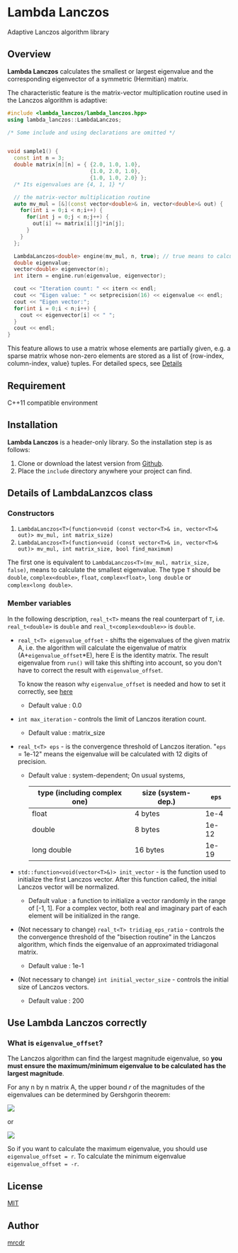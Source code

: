 # Lambda Lanczos

Adaptive Lanczos algorithm library

## Overview

**Lambda Lanczos** calculates the smallest or largest eigenvalue and
the corresponding eigenvector of a symmetric (Hermitian) matrix.

The characteristic feature is the matrix-vector multiplication routine used in
the Lanczos algorithm is adaptive:

```c++
#include <lambda_lanczos/lambda_lanczos.hpp>
using lambda_lanczos::LambdaLanczos;

/* Some include and using declarations are omitted */


void sample1() {
  const int n = 3;
  double matrix[n][n] = { {2.0, 1.0, 1.0},
                          {1.0, 2.0, 1.0},
                          {1.0, 1.0, 2.0} };
  /* Its eigenvalues are {4, 1, 1} */

  // the matrix-vector multiplication routine
  auto mv_mul = [&](const vector<double>& in, vector<double>& out) {
    for(int i = 0;i < n;i++) {
      for(int j = 0;j < n;j++) {
        out[i] += matrix[i][j]*in[j];
      }
    } 
  };

  LambdaLanczos<double> engine(mv_mul, n, true); // true means to calculate the largest eigenvalue.
  double eigenvalue;
  vector<double> eigenvector(n);
  int itern = engine.run(eigenvalue, eigenvector);

  cout << "Iteration count: " << itern << endl;
  cout << "Eigen value: " << setprecision(16) << eigenvalue << endl;
  cout << "Eigen vector:";
  for(int i = 0;i < n;i++) {
    cout << eigenvector[i] << " ";
  }
  cout << endl;
}

```

This feature allows to use a matrix whose elements are partially given,
e.g. a sparse matrix whose non-zero elements are stored
as a list of {row-index, column-index, value} tuples.
For detailed specs, see [Details](https://github.com/mrcdr/lambda-lanczos#details)

## Requirement

C++11 compatible environment


## Installation

**Lambda Lanczos** is a header-only library.
So the installation step is as follows:

1. Clone or download the latest version from [Github](https://github.com/mrcdr/lambda-lanczos/).
2. Place the `include` directory anywhere your project can find.


## Details of LambdaLanzcos class
### Constructors
1. `LambdaLanczos<T>(function<void (const vector<T>& in, vector<T>& out)> mv_mul, int matrix_size)`
2. `LambdaLanczos<T>(function<void (const vector<T>& in, vector<T>& out)> mv_mul, int matrix_size, bool find_maximum)`

The first one is equivalent to `LambdaLanczos<T>(mv_mul, matrix_size, false)`, means to calculate the smallest eigenvalue.
The type `T` should be `double`, `complex<double>`, `float`, `complex<float>`, `long double` or `complex<long double>`.

### Member variables
In the following description, `real_t<T>` means the real counterpart of `T`,
i.e. `real_t<double>` is `double` and `real_t<complex<double>>` is `double`.

- `real_t<T> eigenvalue_offset` - shifts the eigenvalues of the given matrix A, i.e.
  the algorithm will calculate the eigenvalue of matrix (A+`eigenvalue_offset`*E), here E
  is the identity matrix. The result eigenvalue from `run()` will take this shifting
  into account, so you don't have to correct the result with `eigenvalue_offset`.
  
  To know the reason why `eigenvalue_offset` is needed and how to set it correctly, see
  [here](https://github.com/mrcdr/lambda-lanczos#what-is-eigenvalue_offset)
    * Default value : 0.0

- `int max_iteration` - controls the limit of Lanczos iteration count.
    * Default value : matrix_size

- `real_t<T> eps` - is the convergence threshold of Lanczos iteration.
	"`eps` = 1e-12" means the eigenvalue will be calculated with 12 digits of precision.
    * Default value : system-dependent; On usual systems,
	
      	| type (including complex one)       | size (system-dep.) | `eps`   |
      	| ---------------------------------- | ------------------ | ------- |
      	| float                              | 4 bytes            | 1e-4    |
      	| double                             | 8 bytes            | 1e-12   |
      	| long double                        | 16 bytes           | 1e-19   |

- `std::function<void(vector<T>&)> init_vector` - is the function used to initialize the first Lanczos vector.
  After this function called, the initial Lanczos vector will be normalized.
    * Default value : a function to initialize a vector randomly in the range of [-1, 1]. For a complex vector,
	  both real and imaginary part of each element will be initialized in the range.

- (Not necessary to change) `real_t<T> tridiag_eps_ratio` - controls the the convergence threshold of the "bisection routine" in
  the Lanczos algorithm, which finds the eigenvalue of an approximated tridiagonal matrix.
    * Default value : 1e-1

- (Not necessary to change)  `int initial_vector_size` - controls the initial size of Lanczos vectors.
    * Default value : 200

## Use Lambda Lanczos correctly
### What is `eigenvalue_offset`?
  The Lanczos algorithm can find the largest magnitude eigenvalue, so **you must ensure
  the maximum/minimum eigenvalue to be calculated has the largest magnitude**.
  
  For any n by n matrix A, the upper bound *r* of the magnitudes of the eigenvalues can be
  determined by Gershgorin theorem:

  <img src="https://latex.codecogs.com/gif.latex?\large&space;r=\max_{i=1..n}\left{\sum_{j=1}^n|A_{ij}|\right}"/>
  
  or

  <img src="https://latex.codecogs.com/gif.latex?\large&space;r=\max_{j=1..n}\left{\sum_{i=1}^n|A_{ij}|\right}"/>

  So if you want to calculate the maximum eigenvalue, you should use `eigenvalue_offset = r`. To calculate the minimum eigenvalue `eigenvalue_offset = -r`.
## License

[MIT](https://github.com/mrcdr/lambda-lanczos/blob/master/LICENSE)

## Author

[mrcdr](https://github.com/mrcdr)
